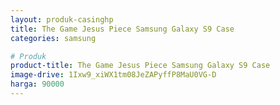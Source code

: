 ```yaml
---
layout: produk-casinghp
title: The Game Jesus Piece Samsung Galaxy S9 Case
categories: samsung

# Produk
product-title: The Game Jesus Piece Samsung Galaxy S9 Case
image-drive: 1Ixw9_xiWX1tm08JeZAPyffP8MaU0VG-D
harga: 90000
---
```

